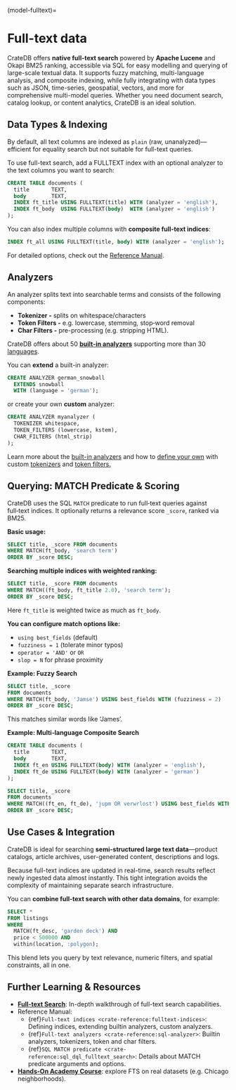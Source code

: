 (model-fulltext)=
# Full-text data

CrateDB offers **native full-text search** powered by **Apache Lucene** and Okapi
BM25 ranking, accessible via SQL for easy modelling and querying of large-scale
textual data. It supports fuzzy matching, multi-language analysis, and composite
indexing, while fully integrating with data types such as JSON, time-series,
geospatial, vectors, and more for comprehensive multi-model queries. Whether you
need document search, catalog lookup, or content analytics, CrateDB is an ideal
solution.

## Data Types & Indexing

By default, all text columns are indexed as `plain` (raw, unanalyzed)—efficient
for equality search but not suitable for full-text queries.

To use full-text search, add a FULLTEXT index with an optional analyzer to the
text columns you want to search:

```sql
CREATE TABLE documents (
  title       TEXT,
  body        TEXT,
  INDEX ft_title USING FULLTEXT(title) WITH (analyzer = 'english'),
  INDEX ft_body  USING FULLTEXT(body)  WITH (analyzer = 'english')
);
```

You can also index multiple columns with **composite full-text indices**:

```sql
INDEX ft_all USING FULLTEXT(title, body) WITH (analyzer = 'english');
```

For detailed options, check out the [Reference Manual](https://cratedb.com/docs/crate/reference/en/latest/general/ddl/fulltext-indices.html).

## Analyzers

An analyzer splits text into searchable terms and consists of the following components:

* **Tokenizer -** splits on whitespace/characters
* **Token Filters -** e.g. lowercase, stemming, stop‑word removal
* **Char Filters -** pre-processing (e.g. stripping HTML).

CrateDB offers about 50 [**built-in analyzers**](https://cratedb.com/docs/crate/reference/en/latest/general/ddl/analyzers.html#built-in-analyzers) supporting more than 30 [languages](https://cratedb.com/docs/crate/reference/en/latest/general/ddl/analyzers.html#language).

You can **extend** a built-in analyzer:

```sql
CREATE ANALYZER german_snowball
  EXTENDS snowball
  WITH (language = 'german');
```

or create your own **custom** analyzer:

```sql
CREATE ANALYZER myanalyzer (
  TOKENIZER whitespace,
  TOKEN_FILTERS (lowercase, kstem),
  CHAR_FILTERS (html_strip)
);
```

Learn more about the [built-in analyzers](https://cratedb.com/docs/crate/reference/en/latest/general/ddl/analyzers.html#built-in-analyzers) and how to [define your own](https://cratedb.com/docs/crate/reference/en/latest/general/ddl/fulltext-indices.html#creating-a-custom-analyzer) with custom [tokenizers](https://cratedb.com/docs/crate/reference/en/latest/general/ddl/analyzers.html#built-in-tokenizers) and [token filters.](https://cratedb.com/docs/crate/reference/en/latest/general/ddl/analyzers.html#built-in-token-filters)


## Querying: MATCH Predicate & Scoring

CrateDB uses the SQL `MATCH` predicate to run full‑text queries against
full‑text indices. It optionally returns a relevance score `_score`, ranked via
BM25.

**Basic usage:**

```sql
SELECT title, _score FROM documents
WHERE MATCH(ft_body, 'search term')
ORDER BY _score DESC;
```

**Searching multiple indices with weighted ranking:**

```sql
SELECT title, _score FROM documents
WHERE MATCH((ft_body, ft_title 2.0), 'search term');
ORDER BY _score DESC;
```
Here `ft_title` is weighted twice as much as `ft_body`.

**You can configure match options like:**

* `using best_fields` (default)
* `fuzziness = 1` (tolerate minor typos)
* `operator = 'AND'` or `OR`
* `slop = N` for phrase proximity

**Example: Fuzzy Search**

```sql
SELECT title, _score
FROM documents
WHERE MATCH(ft_body, 'Jamse') USING best_fields WITH (fuzziness = 2)
ORDER BY _score DESC;
```

This matches similar words like ‘James’.

**Example: Multi‑language Composite Search**

```sql
CREATE TABLE documents (
  title       TEXT,
  body        TEXT,
  INDEX ft_en USING FULLTEXT(body) WITH (analyzer = 'english'),
  INDEX ft_de USING FULLTEXT(body) WITH (analyzer = 'german')
);

SELECT title, _score
FROM documents
WHERE MATCH((ft_en, ft_de), 'jupm OR verwrlost') USING best_fields WITH (fuzziness = 1)
ORDER BY _score DESC;
```

## Use Cases & Integration

CrateDB is ideal for searching **semi-structured large text data**—product
catalogs, article archives, user-generated content, descriptions and logs.

Because full-text indices are updated in real-time, search results reflect newly
ingested data almost instantly. This tight integration avoids the complexity of
maintaining separate search infrastructure.

You can **combine full-text search with other data domains**, for example:

```sql
SELECT *
FROM listings
WHERE
  MATCH(ft_desc, 'garden deck') AND
  price < 500000 AND
  within(location, :polygon);
```

This blend lets you query by text relevance, numeric filters, and spatial
constraints, all in one.

## Further Learning & Resources

* [**Full-text Search**](../../feature/search/fts/index.md): In-depth
  walkthrough of full-text search capabilities.
* Reference Manual:
  * {ref}`Full-text indices <crate-reference:fulltext-indices>`: Defining
    indices, extending builtin analyzers, custom analyzers.
  * {ref}`Full-text analyzers <crate-reference:sql-analyzer>`: Builtin
    analyzers, tokenizers, token and char filters.
  * {ref}`SQL MATCH predicate <crate-reference:sql_dql_fulltext_search>`:
    Details about MATCH predicate arguments and options.
* [**Hands‑On Academy Course**](https://learn.cratedb.com/cratedb-fundamentals?lesson=fulltext-search):
  explore FTS on real datasets (e.g. Chicago neighborhoods).
